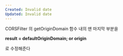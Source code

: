 ```yaml
---
Created: Invalid date
Updated: Invalid date
---
```

CORSFilter 의 getOriginDomain 함수 내의 맨 마지막 부분을

**result = defaultOriginDomain; or origin**

로 수정해준다